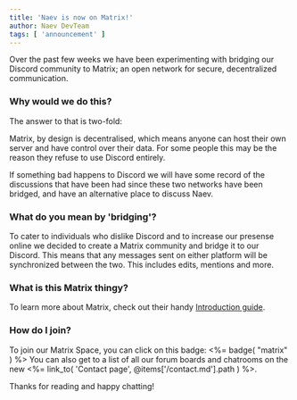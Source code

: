 ```yaml
---
title: 'Naev is now on Matrix!'
author: Naev DevTeam
tags: [ 'announcement' ]
---
```

Over the past few weeks we have been experimenting with bridging our Discord community to Matrix; an open network for secure, decentralized communication.


### Why would we do this?

The answer to that is two-fold:

Matrix, by design is decentralised, which means anyone can host their own server and have control over their data. For some people this may be the reason they refuse to use Discord entirely. 

If something bad happens to Discord we will have some record of the discussions that have been had since these two networks have been bridged, and have an alternative place to discuss Naev.


### What do you mean by 'bridging'?

To cater to individuals who dislike Discord and to increase our presense online we decided to create a Matrix community and bridge it to our Discord. This means that any messages sent on either platform will be synchronized between the two. This includes edits, mentions and more.


### What is this Matrix thingy?
To learn more about Matrix, check out their handy [Introduction guide](https://matrix.org/docs/guides/introduction).


### How do I join?
To join our Matrix Space, you can click on this badge: <%= badge( "matrix" ) %>
You can also get to a list of all our forum boards and chatrooms on the new <%= link_to( 'Contact page', @items['/contact.md'].path ) %>.


Thanks for reading and happy chatting!
